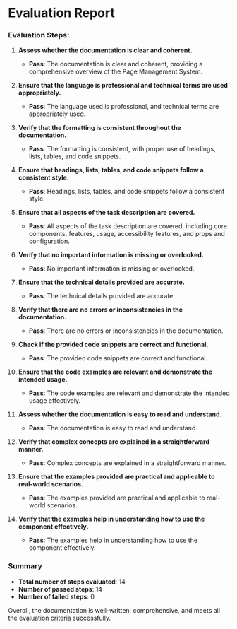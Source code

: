 # Evaluation Report

### Evaluation Steps:

1. **Assess whether the documentation is clear and coherent.**
   - **Pass**: The documentation is clear and coherent, providing a comprehensive overview of the Page Management System.

2. **Ensure that the language is professional and technical terms are used appropriately.**
   - **Pass**: The language used is professional, and technical terms are appropriately used.

3. **Verify that the formatting is consistent throughout the documentation.**
   - **Pass**: The formatting is consistent, with proper use of headings, lists, tables, and code snippets.

4. **Ensure that headings, lists, tables, and code snippets follow a consistent style.**
   - **Pass**: Headings, lists, tables, and code snippets follow a consistent style.

5. **Ensure that all aspects of the task description are covered.**
   - **Pass**: All aspects of the task description are covered, including core components, features, usage, accessibility features, and props and configuration.

6. **Verify that no important information is missing or overlooked.**
   - **Pass**: No important information is missing or overlooked.

7. **Ensure that the technical details provided are accurate.**
   - **Pass**: The technical details provided are accurate.

8. **Verify that there are no errors or inconsistencies in the documentation.**
   - **Pass**: There are no errors or inconsistencies in the documentation.

9. **Check if the provided code snippets are correct and functional.**
   - **Pass**: The provided code snippets are correct and functional.

10. **Ensure that the code examples are relevant and demonstrate the intended usage.**
    - **Pass**: The code examples are relevant and demonstrate the intended usage effectively.

11. **Assess whether the documentation is easy to read and understand.**
    - **Pass**: The documentation is easy to read and understand.

12. **Verify that complex concepts are explained in a straightforward manner.**
    - **Pass**: Complex concepts are explained in a straightforward manner.

13. **Ensure that the examples provided are practical and applicable to real-world scenarios.**
    - **Pass**: The examples provided are practical and applicable to real-world scenarios.

14. **Verify that the examples help in understanding how to use the component effectively.**
    - **Pass**: The examples help in understanding how to use the component effectively.

### Summary

- **Total number of steps evaluated**: 14
- **Number of passed steps**: 14
- **Number of failed steps**: 0

Overall, the documentation is well-written, comprehensive, and meets all the evaluation criteria successfully.
